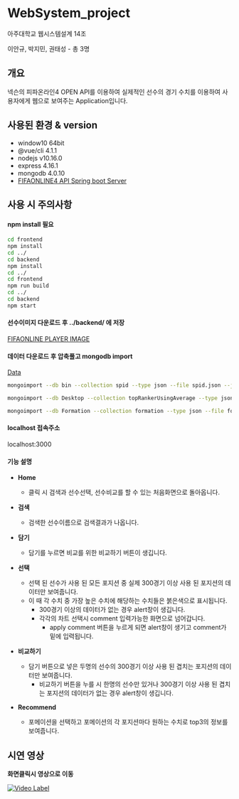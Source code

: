 # WebSystem_project
아주대학교 웹시스템설계 14조

이안규, 박지민, 권태성 - 총 3명


## 개요
넥슨의 피파온라인4 OPEN API를 이용하여 실제적인 선수의 경기 수치를 이용하여 사용자에게 웹으로 보여주는 Application입니다.

## 사용된 환경 & version
- window10 64bit
- @vue/cli 4.1.1
- nodejs v10.16.0
- express 4.16.1
- mongodb 4.0.10
- [FIFAONLINE4 API Spring boot Server](<https://github.com/lang0909/FifaOnline4Api>)

## 사용 시 주의사항
#### npm install 필요

```bash
cd frontend
npm install
cd ../
cd backend
npm install
cd ../
cd frontend
npm run build
cd ../
cd backend
npm start
```

#### 선수이미지 다운로드 후 ../backend/ 에 저장
[FIFAONLINE PLAYER IMAGE](<https://drive.google.com/open?id=1Ajcyl4F8UVHaTOO-SsnB67WbMAhJdQNq>)

#### 데이터 다운로드 후 압축풀고 mongodb import
[Data](<https://drive.google.com/open?id=1mPCiwb-JIZR5M6x7s_p1QsOvTwmmESQ3>)

```bash
mongoimport --db bin --collection spid --type json --file spid.json --jsonArray

mongoimport --db Desktop --collection topRankerUsingAverage --type json --file topRankerUsingAverage.json

mongoimport --db Formation --collection formation --type json --file formation.json
```

#### localhost 접속주소
localhost:3000

#### 기능 설명

- **Home**
    - 클릭 시 검색과 선수선택, 선수비교를 할 수 있는 처음화면으로 돌아옵니다.

- **검색**
    - 검색한 선수이름으로 검색결과가 나옵니다.

- **담기**
    - 담기를 누르면 비교를 위한 비교하기 버튼이 생깁니다.

- **선택**
    - 선택 된 선수가 사용 된 모든 포지션 중 실제 300경기 이상 사용 된 포지션의 데이터만 보여줍니다.
    - 이 때 각 수치 중 가장 높은 수치에 해당하는 수치들은 붉은색으로 표시됩니다.
      - 300경기 이상의 데이터가 없는 경우 alert창이 생깁니다.
      - 각각의 차트 선택시 comment 입력가능한 화면으로 넘어갑니다.
        - apply comment 버튼을 누르게 되면 alert창이 생기고 comment가 밑에 입력됩니다.
    
- **비교하기**
    - 담기 버튼으로 넣은 두명의 선수의 300경기 이상 사용 된 겹치는 포지션의 데이터만 보여줍니다.
      - 비교하기 버튼을 누를 시 한명의 선수만 있거나 300경기 이상 사용 된 겹치는 포지션의 데이터가 없는 경우 alert창이 생깁니다.

- **Recommend**
    - 포메이션을 선택하고 포메이션의 각 포지션마다 원하는 수치로 top3의 정보를 보여줍니다.


## 시연 영상

**화면클릭시 영상으로 이동**

[![Video Label](http://img.youtube.com/vi/FnMdz3-M8ho/0.jpg)](https://www.youtube.com/watch?v=FnMdz3-M8ho)
